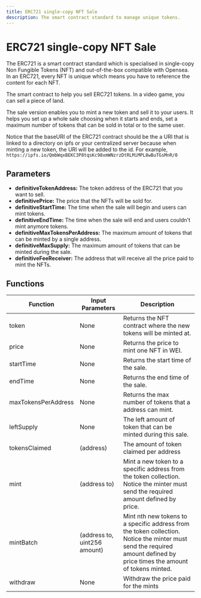 ```yaml
---
title: ERC721 single-copy NFT Sale
description: The smart contract standard to manage unique tokens.
---
```


# ERC721 single-copy NFT Sale

The ERC721 is a smart contract standard which is specialised in single-copy Non Fungible Tokens (NFT) and out-of-the-box compatible with Opensea. In an ERC721, every NFT is unique which means you have to reference the content for each NFT.

The smart contract to help you sell ERC721 tokens. In a video game, you can sell a piece of land.

The sale version enables you to mint a new token and sell it to your users. It helps you set up a whole sale choosing when it starts and ends, set a maximum number of tokens that can be sold in total or to the same user.

Notice that the baseURI of the ERC721 contract should be the a URI that is linked to a directory on ipfs or your centralized server because when minting a new token, the URI will be added to the id. For example, `https://ipfs.io/QmbWqxBEKC3P8tqsKc98xmWNzrzDtRLMiMPL8wBuTGsMnR/0`

## Parameters

-   **definitiveTokenAddress:** The token address of the ERC721 that you want to sell.
-   **definitivePrice:** The price that the NFTs will be sold for.
-   **definitiveStartTime:** The time when the sale will begin and users can mint tokens.
-   **definitiveEndTime:** The time when the sale will end and users couldn't mint anymore tokens.
-   **definitiveMaxTokensPerAddress:** The maximum amount of tokens that can be minted by a single address.
-   **definitiveMaxSupply:** The maximum amount of tokens that can be minted during the sale.
-   **definitiveFeeReceiver:** The address that will receive all the price paid to mint the NFTs.

## Functions

| Function            | Input Parameters             | Description                                                                                                                                                              |
| ------------------- | ---------------------------- | ------------------------------------------------------------------------------------------------------------------------------------------------------------------------ |
| token               | None                         | Returns the NFT contract where the new tokens will be minted at.                                                                                                         |
| price               | None                         | Returns the price to mint one NFT in WEI.                                                                                                                                |
| startTime           | None                         | Returns the start time of the sale.                                                                                                                                      |
| endTime             | None                         | Returns the end time of the sale.                                                                                                                                        |
| maxTokensPerAddress | None                         | Returns the max number of tokens that a address can mint.                                                                                                                |
| leftSupply          | None                         | The left amount of token that can be minted during this sale.                                                                                                            |
| tokensClaimed       | (address)                    | The amount of token claimed per address                                                                                                                                  |
| mint                | (address to)                 | Mint a new token to a specific address from the token collection. Notice the minter must send the required amount defined by price.                                      |
| mintBatch           | (address to, uint256 amount) | Mint nth new tokens to a specific address from the token collection. Notice the minter must send the required amount defined by price times the amount of tokens minted. |
| withdraw            | None                         | Withdraw the price paid for the mints                                                                                                                                    |
